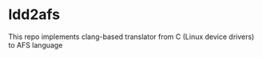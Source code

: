 # ldd2afs
This repo implements clang-based translator from C (Linux device drivers) to AFS language
